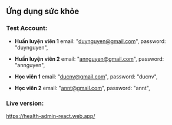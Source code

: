 ## Ứng dụng sức khỏe

### Test Account:

* **Huấn luyện viên 1**
email: "duynguyen@gmail.com",
password: "duynguyen",

* **Huấn luyện viên 2**
email: "annguyen@gmail.com",
password: "annguyen",

* **Học viên 1**
email: "ducnv@gmail.com",
password: "ducnv",
* **Học viên 2**
email: "annt@gmail.com",
password: "annt",

### Live version:
https://health-admin-react.web.app/